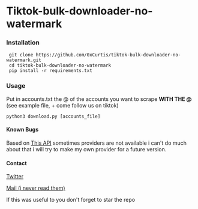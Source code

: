 # Tiktok-bulk-downloader-no-watermark

### Installation
     git clone https://github.com/0xCurtis/tiktok-bulk-downloader-no-watermark.git
     cd tiktok-bulk-downloader-no-watermark
     pip install -r requirements.txt
### Usage
Put in accounts.txt the @ of the accounts you want to scrape **WITH THE @** (see example file, + come follow us on tiktok)

    python3 download.py [accounts_file]
    
#### Known Bugs
Based on [This API](https://tdl.besecure.eu.org) sometimes providers are not available i can't do much about that i will try to make my own provider for a future version.
#### Contact
[Twitter](https://twitter.com/0xCurtsi)

[Mail (i never read them)](mailto:curtis1337wastaken@protonmail.com)

If this was useful to you don't forget to star the repo
